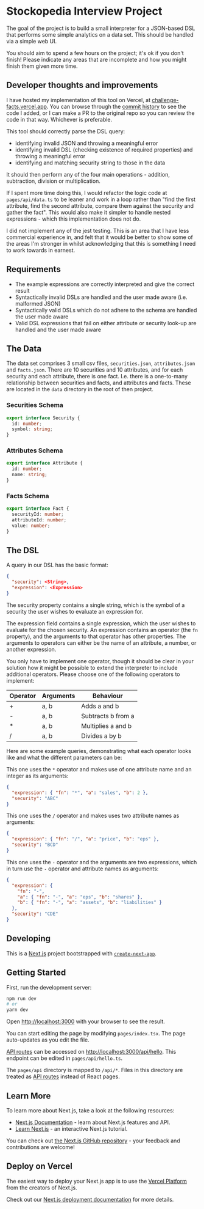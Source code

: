 # Stockopedia Interview Project

The goal of the project is to build a small interpreter for a JSON-based DSL that performs some simple analytics on a data set. This should be handled via a simple web UI.

You should aim to spend a few hours on the project; it's ok if you don't finish! Please indicate any areas that are incomplete and how you might finish them given more time.

## Developer thoughts and improvements
I have hosted my implementation of this tool on Vercel, at [challenge-facts.vercel.app](https://challenge-facts.vercel.app). You can browse through the [commit history](https://github.com/richardgrandi/challenge-facts/commits/main) to see the code I added, or I can make a PR to the original repo so you can review the code in that way. Whichever is preferable.

This tool should correctly parse the DSL query:
- identifying invalid JSON and throwing a meaningful error
- identifying invalid DSL (checking existence of required properties) and throwing a meaningful error
- identifying and matching security string to those in the data

It should then perform any of the four main operations - addition, subtraction, division or multiplication.

If I spent more time doing this, I would refactor the logic code at `pages/api/data.ts` to be leaner and work in a loop rather than "find the first attribute, find the second attribute, compare them against the security and gather the fact". This would also make it simpler to handle nested expressions - which this implementation does not do.

I did not implement any of the jest testing. This is an area that I have less commercial experience in, and felt that it would be better to show some of the areas I'm stronger in whilst acknowledging that this is something I need to work towards in earnest.

## Requirements

- The example expressions are correctly interpreted and give the correct result
- Syntactically invalid DSLs are handled and the user made aware (i.e. malformed JSON)
- Syntactically valid DSLs which do not adhere to the schema are handled the user made aware
- Valid DSL expressions that fail on either attribute or security look-up are handled and the user made aware

## The Data

The data set comprises 3 small csv files, `securities.json`,
`attributes.json` and `facts.json`. There are 10 securities and 10 attributes, and for each
security and each attribute, there is one fact. I.e. there is a one-to-many relationship between
securities and facts, and attributes and facts. These are located in the `data` directory in the root of then project.

### Securities Schema

```typescript
export interface Security {
  id: number;
  symbol: string;
}
```

### Attributes Schema

```typescript
export interface Attribute {
  id: number;
  name: string;
}
```

### Facts Schema

```typescript
export interface Fact {
  securityId: number;
  attributeId: number;
  value: number;
}
```

## The DSL

A query in our DSL has the basic format:

```json
{
  "security": <String>,
  "expression": <Expression>
}
```

The security property contains a single string, which is the symbol of a security the user wishes
to evaluate an expression for.

The expression field contains a single expression, which the user wishes to evaluate for the
chosen security. An expression contains an operator (the `fn` property), and the arguments to
that operator has other properties. The arguments to operators can either be the name of an
attribute, a number, or another expression.

You only have to implement one operator, though it should be clear in your solution
how it might be possible to extend the interpreter to include additional operators. Please choose
one of the following operators to implement:

| Operator | Arguments | Behaviour          |
| -------- | --------- | ------------------ |
| +        | a, b      | Adds a and b       |
| -        | a, b      | Subtracts b from a |
| \*       | a, b      | Multiplies a and b |
| /        | a, b      | Divides a by b     |

Here are some example queries, demonstrating what each operator looks like and what the different
parameters can be:

This one uses the `*` operator and makes use of one attribute name and an integer as its arguments:

```json
{
  "expression": { "fn": "*", "a": "sales", "b": 2 },
  "security": "ABC"
}
```

This one uses the `/` operator and makes uses two attribute names as arguments:

```json
{
  "expression": { "fn": "/", "a": "price", "b": "eps" },
  "security": "BCD"
}
```

This one uses the `-` operator and the arguments are two expressions, which in turn use the `-`
operator and attribute names as arguments:

```json
{
  "expression": {
    "fn": "-",
    "a": { "fn": "-", "a": "eps", "b": "shares" },
    "b": { "fn": "-", "a": "assets", "b": "liabilities" }
  },
  "security": "CDE"
}
```

## Developing

This is a [Next.js](https://nextjs.org/) project bootstrapped with [`create-next-app`](https://github.com/vercel/next.js/tree/canary/packages/create-next-app).

## Getting Started

First, run the development server:

```bash
npm run dev
# or
yarn dev
```

Open [http://localhost:3000](http://localhost:3000) with your browser to see the result.

You can start editing the page by modifying `pages/index.tsx`. The page auto-updates as you edit the file.

[API routes](https://nextjs.org/docs/api-routes/introduction) can be accessed on [http://localhost:3000/api/hello](http://localhost:3000/api/hello). This endpoint can be edited in `pages/api/hello.ts`.

The `pages/api` directory is mapped to `/api/*`. Files in this directory are treated as [API routes](https://nextjs.org/docs/api-routes/introduction) instead of React pages.

## Learn More

To learn more about Next.js, take a look at the following resources:

- [Next.js Documentation](https://nextjs.org/docs) - learn about Next.js features and API.
- [Learn Next.js](https://nextjs.org/learn) - an interactive Next.js tutorial.

You can check out [the Next.js GitHub repository](https://github.com/vercel/next.js/) - your feedback and contributions are welcome!

## Deploy on Vercel

The easiest way to deploy your Next.js app is to use the [Vercel Platform](https://vercel.com/new?utm_medium=default-template&filter=next.js&utm_source=create-next-app&utm_campaign=create-next-app-readme) from the creators of Next.js.

Check out our [Next.js deployment documentation](https://nextjs.org/docs/deployment) for more details.
